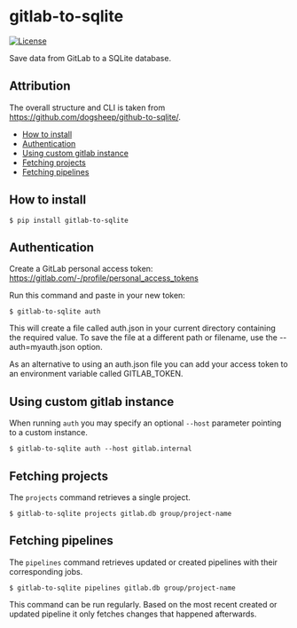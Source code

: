 # gitlab-to-sqlite

[![License](https://img.shields.io/badge/license-Apache%202.0-blue.svg)](https://github.com/squiddy/gitlab-to-sqlite/blob/main/LICENSE)

Save data from GitLab to a SQLite database.

## Attribution

The overall structure and CLI is taken from
https://github.com/dogsheep/github-to-sqlite/.

- [How to install](#how-to-install)
- [Authentication](#authentication)
- [Using custom gitlab instance](#using-custom-gitlab-instance)
- [Fetching projects](#fetching-projects)
- [Fetching pipelines](#fetching-pipelines)

## How to install

    $ pip install gitlab-to-sqlite

## Authentication

Create a GitLab personal access token: https://gitlab.com/-/profile/personal_access_tokens

Run this command and paste in your new token:

    $ gitlab-to-sqlite auth

This will create a file called auth.json in your current directory containing
the required value. To save the file at a different path or filename, use the
--auth=myauth.json option.

As an alternative to using an auth.json file you can add your access token to an
environment variable called GITLAB_TOKEN.

## Using custom gitlab instance

When running ``auth`` you may specify an optional ``--host`` parameter pointing
to a custom instance.

    $ gitlab-to-sqlite auth --host gitlab.internal

## Fetching projects

The `projects` command retrieves a single project.

    $ gitlab-to-sqlite projects gitlab.db group/project-name

## Fetching pipelines

The `pipelines` command retrieves updated or created pipelines with their
corresponding jobs.

    $ gitlab-to-sqlite pipelines gitlab.db group/project-name

This command can be run regularly. Based on the most recent created or updated
pipeline it only fetches changes that happened afterwards.